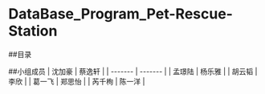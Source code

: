 # DataBase_Program_Pet-Rescue-Station

##目录


##小组成员
| 沈加豪 | 蔡逸轩 |
| ------- | ------- |
| 孟璟陆 | 杨乐雅 |
| 胡云韬 | 李欣 |
| 葛一飞 | 郑思怡 |
| 芮千栒 | 陈一洋 |
